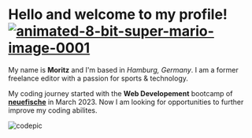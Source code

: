 # Hello and welcome to my profile! <a href="https://www.animatedimages.org/cat-8-bit-super-mario-1538.htm"><img src="https://www.animatedimages.org/data/media/1538/animated-8-bit-super-mario-image-0001.gif" border="0" alt="animated-8-bit-super-mario-image-0001" /></a>

My name is **Moritz** and I'm based in _Hamburg, Germany_. I am a former freelance editor with a passion for sports & technology. 

My coding journey started with the **Web Developement** bootcamp of [**neuefische**](https://www.neuefische.de/en/bootcamp/web-development) in March 2023. Now I am looking for opportunities to further improve my coding abilites. 

![codepic](https://media3.giphy.com/media/CTX0ivSQbI78A/giphy.gif?cid=ecf05e4752789sc7yk8ekhyvznkxu0xs41oseczwwg2wmogy&rid=giphy.gif&ct=g)




